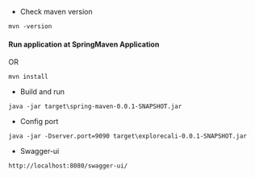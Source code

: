 * Check maven version
```
mvn -version
```
#### Run application at SpringMaven Application 

OR
```
mvn install
```

- Build and run
```
java -jar target\spring-maven-0.0.1-SNAPSHOT.jar
```

- Config port

```
java -jar -Dserver.port=9090 target\explorecali-0.0.1-SNAPSHOT.jar
```

- Swagger-ui
```
http://localhost:8080/swagger-ui/
```